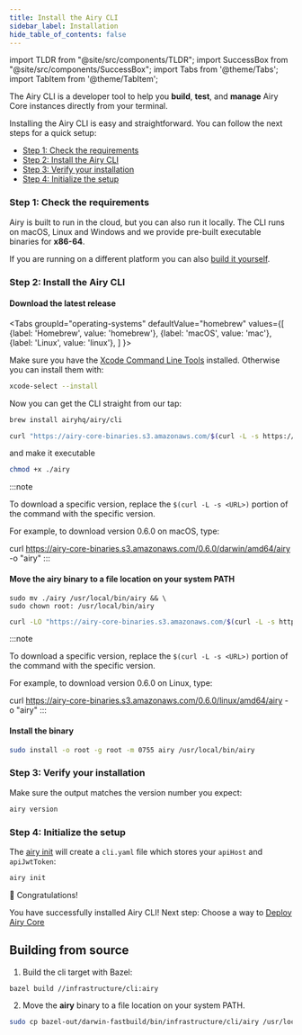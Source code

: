 ```yaml
---
title: Install the Airy CLI
sidebar_label: Installation
hide_table_of_contents: false
---
```


import TLDR from "@site/src/components/TLDR";
import SuccessBox from "@site/src/components/SuccessBox";
import Tabs from '@theme/Tabs';
import TabItem from '@theme/TabItem';

<TLDR>

The Airy CLI is a developer tool to help you **build**, **test**, and **manage**
Airy Core instances directly from your terminal.

</TLDR>

Installing the Airy CLI is easy and straightforward. You can follow the next
steps for a quick setup:

- [Step 1: Check the requirements](installation.md#step-1-check-the-requirements)
- [Step 2: Install the Airy CLI](installation.md#step-2-install-the-airy-cli)
- [Step 3: Verify your installation](installation.md#step-3-verify-your-installation)
- [Step 4: Initialize the setup](installation.md#step-4-initialize-the-setup)

### Step 1: Check the requirements

Airy is built to run in the cloud, but you can also run it locally. The CLI runs
on macOS, Linux and Windows and we provide pre-built executable binaries for
**x86-64**.

If you are running on a different platform you can also [build it
yourself](installation.md#building-from-source).

### Step 2: Install the Airy CLI

#### Download the latest release

<Tabs
groupId="operating-systems"
defaultValue="homebrew"
values={[
{label: 'Homebrew', value: 'homebrew'},
{label: 'macOS', value: 'mac'},
{label: 'Linux', value: 'linux'},
]
}>

<TabItem value="homebrew">

Make sure you have the [Xcode Command Line
Tools](https://developer.apple.com/library/archive/technotes/tn2339/_index.html#//apple_ref/doc/uid/DTS40014588-CH1-WHAT_IS_THE_COMMAND_LINE_TOOLS_PACKAGE_)
installed. Otherwise you can install them with:

```bash
xcode-select --install
```

Now you can get the CLI straight from our tap:

```bash
brew install airyhq/airy/cli
```

</TabItem>

<TabItem value="mac">

```bash
curl "https://airy-core-binaries.s3.amazonaws.com/$(curl -L -s https://airy-core-binaries.s3.amazonaws.com/stable.txt)/darwin/amd64/airy" -o "airy"
```

and make it executable

```bash
chmod +x ./airy
```

:::note

To download a specific version, replace the `$(curl -L -s <URL>)` portion of the
command with the specific version.

For example, to download version 0.6.0 on macOS, type:

curl https://airy-core-binaries.s3.amazonaws.com/0.6.0/darwin/amd64/airy -o "airy"
:::

#### Move the **airy** binary to a file location on your system PATH

```
sudo mv ./airy /usr/local/bin/airy && \
sudo chown root: /usr/local/bin/airy
```

</TabItem>

<TabItem value="linux">

```bash
curl -LO "https://airy-core-binaries.s3.amazonaws.com/$(curl -L -s https://airy-core-binaries.s3.amazonaws.com/stable.txt)/linux/amd64/airy" -o "airy"
```

:::note

To download a specific version, replace the `$(curl -L -s <URL>)` portion of the
command with the specific version.

For example, to download version 0.6.0 on Linux, type:

curl https://airy-core-binaries.s3.amazonaws.com/0.6.0/linux/amd64/airy -o "airy"
:::

#### Install the binary

```bash
sudo install -o root -g root -m 0755 airy /usr/local/bin/airy
```

</TabItem>
</Tabs>

### Step 3: Verify your installation

Make sure the output matches the version number you expect:

```bash
airy version
```

### Step 4: Initialize the setup

The [airy init](cli/reference.md#init) will create a `cli.yaml` file which stores
your `apiHost` and `apiJwtToken`:

```bash
airy init
```

<SuccessBox>

:tada: Congratulations!

You have successfully installed Airy CLI! Next step: Choose a way to [Deploy
Airy Core](/getting-started/installation/introduction.md)

</SuccessBox>

## Building from source

1. Build the cli target with Bazel:

```bash
bazel build //infrastructure/cli:airy
```

2. Move the **airy** binary to a file location on your system PATH.

```bash
sudo cp bazel-out/darwin-fastbuild/bin/infrastructure/cli/airy /usr/local/bin/airy
```
